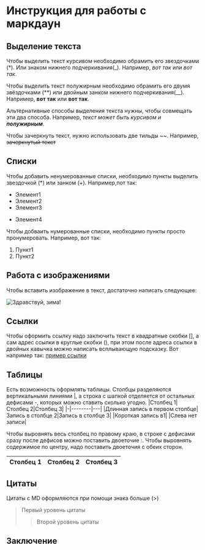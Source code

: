 # Инструкция для работы с маркдаун

## Выделение текста
Чтобы выделить текст курсивом необходимо обрамить его звездочками (*). Или знаком нижнего подчеркивания(_). Например, *вот так* или _вот так_.

Чтобы выделить текст полужирным необходимо обрамить его двумя звёздочками (**) или двойным занком нижнего подчеркивания(__). Например, **вот так** или __вот так__.

Альтернативные способы выделения текста нужны, чтобы совмещать эти два способа. Например, _текст может быть курсивом и **полужирным**_.

Чтобы зачеркнуть текст, нужно использовать две тильды ~~.
Например, ~~зачеркнутый текст~~

## Списки

Чтобы добавить ненумерованные списки, необходимо пункты выделить звездочкой (*) или занком (+). Например,пот так:
* Элемент1
* Элемент2
* Элемент3
+ Элемент4

Чтобы добваить нумерованные списки, необходимо пункты просто пронумеровать. Например, вот так:
1. Пункт1
2. Пункт2
## Работа с изображениями
Чтобы вставить изображение в текст, достаточно написать следующее:

![Здравствуй, зима!](zima.jpg)


## Cсылки
Чтобы оформить ссылку надо заключить текст в квадратные скобки [], а сам адрес ссылки в круглые скобки (), при этом после адреса ссылки в двойных кавычка можно написать всплывающую подсказку.
Вот например так: [пример ссылки](http.example.com "Всплывающая подсказка")

## Таблицы
Есть возможность оформлять таблицы. Столбцы разделяются вертикальными линиями |, а строка с шапкой отделяется от остальных дефисами -, которых можно ставить сколько угодно.
|Столбец 1|Столбец 2|Столбец 3|
|-|--------|---|
|Длинная запись в первом столбце|Запись в столбце 2|Запись в столбце 3|
|Короткая запись в1| |Слева нет записи|

Чтобы выровнять весь столбец по правому краю, в строке с дефисами сразу после дефисов можно поставить двоеточие :. Чтобы выровнять содержимое по центру, надо поставить двоеточия с обеих сторон.

|Столбец 1|Столбец 2|Столбец 3|
|:-|:-:|-:|

## Цитаты
Цитаты с MD оформляются при помощи знака больше (>)
> Первый уровень цитаты
>> Второй уровень цитаты

## Заключение